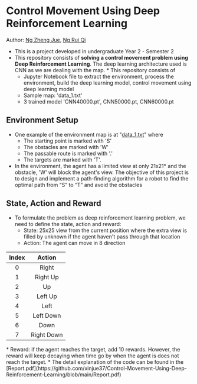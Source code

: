 # Control Movement Using Deep Reinforcement Learning
Author: [Ng Zheng Jue](https://github.com/xinjue37), [Ng Rui Qi](https://github.com/Ruiqi2002)

* This is a project developed in undergraduate Year 2 - Semester 2
* This repository consists of **solving a control movement problem using Deep Reinforcement Learning**. The deep learning architecture used is CNN as we are dealing with the map. * This repository consists of
  - Jupyter Notebook file to extract the environment, process the environment, build the deep learning model, control movement using deep learning model
  - Sample map: 'data_1.txt'
  - 3 trained model 'CNN40000.pt', CNN50000.pt, CNN60000.pt

## Environment Setup
* One example of the environment map is at "[data_1.txt](https://github.com/xinjue37/Control-Movement-Using-Deep-Reinforcement-Learning/blob/main/data_1.txt)" where
  * The starting point is marked with 'S'
  * The obstacles are marked with 'W'
  * The passable route is marked with '.'
  * The targets are marked with 'T'.
* In the environment, the agent has a limited view at only 21x21* and the obstacle, 'W' will block the agent's view. The objective of this project is to design and implement a path-finding algorithm for a robot to find the optimal path from “S” to “T” and avoid the obstacles

## State, Action and Reward
* To formulate the problem as deep reinforcement learning problem, we need to define the state, action and reward:
  * State: 25x25 view from the current position where the extra view is filled by unknown if the agent haven't pass through that location
  * Action: The agent can move in 8 direction

<div align="center">
 
|Index|Action|
|:-:|:-:|
|0|Right|
|1|Right Up|
|2|Up|
|3|Left Up|
|4|Left|
|5|Left Down|
|6|Down|
|7|Right Down|

</div>
  * Reward: if the agent reaches the target, add 10 rewards. However, the reward will keep decaying when time go by when the agent is does not reach the target.
* The detail explanation of the code can be found in the [Report.pdf](https://github.com/xinjue37/Control-Movement-Using-Deep-Reinforcement-Learning/blob/main/Report.pdf)
    

